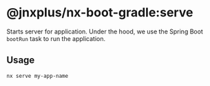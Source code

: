 # @jnxplus/nx-boot-gradle:serve

Starts server for application.
Under the hood, we use the Spring Boot `bootRun` task to run the application.

## Usage

```bash
nx serve my-app-name
```
